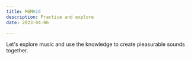 ```yaml
---
title: MGM#16
description: Practice and explore
date: 2023-04-06

---
```


<!-- <youtube-embed video="WuVIkvxVb4g"></youtube-embed> -->

Let's explore music and use the knowledge to create pleasurable sounds together.
